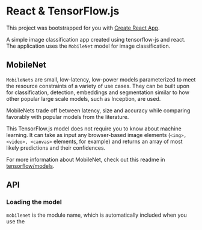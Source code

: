 # React & TensorFlow.js

This project was bootstrapped for you with [Create React App](https://github.com/facebook/create-react-app).

A simple image classification app created using tensorflow-js and react. The application uses the `MobileNet` model for image classification.

## MobileNet
`MobileNets` are small, low-latency, low-power models parameterized to meet the resource constraints of a variety of use cases. They can be built upon for classification, detection, embeddings and segmentation similar to how other popular large scale models, such as Inception, are used.

MobileNets trade off between latency, size and accuracy while comparing favorably with popular models from the literature.

This TensorFlow.js model does not require you to know about machine learning. It can take as input any browser-based image elements (`<img>, <video>, <canvas>` elements, for example) and returns an array of most likely predictions and their confidences.

For more information about MobileNet, check out this readme in [tensorflow/models](https://github.com/tensorflow/models/blob/master/research/slim/nets/mobilenet_v1.md).

## API
### Loading the model
`mobilenet` is the module name, which is automatically included when you use the <script src> method. When using ES6 imports, mobilenet is the module.

```
mobilenet.load({
    version: 1,
    alpha?: 0.25 | .50 | .75 | 1.0,
    modelUrl?: string
    inputRange?: [number, number]
  }
)
```
For users of previous versions (1.0.x), the API is:

```
mobilenet.load(
    version?: 1,
    alpha?: 0.25 | .50 | .75 | 1.0
)
```

**Args:**

- version: The MobileNet version number. Use 1 for [MobileNetV1](https://github.com/tensorflow/models/blob/master/research/slim/nets/mobilenet_v1.md), and 2 for [MobileNetV2](https://github.com/tensorflow/models/tree/master/research/slim/nets/mobilenet). Defaults to 1.
- alpha: Controls the width of the network, trading accuracy for performance. A smaller alpha decreases accuracy and increases performance. 0.25 is only available for V1. Defaults to 1.0.
- modelUrl: Optional param for specifying the custom model url or tf.io.IOHandler object. Returns a model object.
- inputRange: Optional param specifying the pixel value range expected by the trained model hosted at the modelUrl. This is typically [0, 1] or [-1, 1].
- mobilenet is the module name, which is automatically included when you use the <script src> method. When using ES6 imports, mobilenet is the module.

### Making a classification
You can make a classification with mobilenet without needing to create a Tensor with MobileNet.classify, which takes an input image element and returns an array with top classes and their probabilities.

If you want to use this for transfer learning, see the infer method.

This method exists on the model that is loaded from mobilenet.load.

```
model.classify(
  img: tf.Tensor3D | ImageData | HTMLImageElement |
      HTMLCanvasElement | HTMLVideoElement,
  topk?: number
)
```

**Args:**
- img: A Tensor or an image element to make a classification on.
- topk: How many of the top probabilities to return. Defaults to 3.
- Returns a Promise that resolves to an array of classes and probabilities that looks like:

```
[{
  className: "Egyptian cat",
  probability: 0.8380282521247864
}, {
  className: "tabby, tabby cat",
  probability: 0.04644153267145157
}, {
  className: "Siamese cat, Siamese",
  probability: 0.024488523602485657
}]
```

## Available Scripts

In the project directory, you can run:

### `npm start`

We've already run this for you in the `Codespaces: server` terminal window below. If you need to stop the server for any reason you can just run `npm start` again to bring it back online.

Runs the app in the development mode.\
Open [http://localhost:3000](http://localhost:3000) in the built-in Simple Browser (`Cmd/Ctrl + Shift + P > Simple Browser: Show`) to view your running application.

The page will reload automatically when you make changes.\
You may also see any lint errors in the console.

### `npm test`

Launches the test runner in the interactive watch mode.\
See the section about [running tests](https://facebook.github.io/create-react-app/docs/running-tests) for more information.

### `npm run build`

Builds the app for production to the `build` folder.\
It correctly bundles React in production mode and optimizes the build for the best performance.

The build is minified and the filenames include the hashes.\
Your app is ready to be deployed!

See the section about [deployment](https://facebook.github.io/create-react-app/docs/deployment) for more information.

### `npm run eject`

**Note: this is a one-way operation. Once you `eject`, you can't go back!**

If you aren't satisfied with the build tool and configuration choices, you can `eject` at any time. This command will remove the single build dependency from your project.

Instead, it will copy all the configuration files and the transitive dependencies (webpack, Babel, ESLint, etc) right into your project so you have full control over them. All of the commands except `eject` will still work, but they will point to the copied scripts so you can tweak them. At this point you're on your own.

You don't have to ever use `eject`. The curated feature set is suitable for small and middle deployments, and you shouldn't feel obligated to use this feature. However we understand that this tool wouldn't be useful if you couldn't customize it when you are ready for it.

## Learn More

You can learn more in the [Create React App documentation](https://facebook.github.io/create-react-app/docs/getting-started).

To learn React, check out the [React documentation](https://reactjs.org/).

### Code Splitting

This section has moved here: [https://facebook.github.io/create-react-app/docs/code-splitting](https://facebook.github.io/create-react-app/docs/code-splitting)

### Analyzing the Bundle Size

This section has moved here: [https://facebook.github.io/create-react-app/docs/analyzing-the-bundle-size](https://facebook.github.io/create-react-app/docs/analyzing-the-bundle-size)

### Making a Progressive Web App

This section has moved here: [https://facebook.github.io/create-react-app/docs/making-a-progressive-web-app](https://facebook.github.io/create-react-app/docs/making-a-progressive-web-app)

### Advanced Configuration

This section has moved here: [https://facebook.github.io/create-react-app/docs/advanced-configuration](https://facebook.github.io/create-react-app/docs/advanced-configuration)

### Deployment

This section has moved here: [https://facebook.github.io/create-react-app/docs/deployment](https://facebook.github.io/create-react-app/docs/deployment)

### `npm run build` fails to minify

This section has moved here: [https://facebook.github.io/create-react-app/docs/troubleshooting#npm-run-build-fails-to-minify](https://facebook.github.io/create-react-app/docs/troubleshooting#npm-run-build-fails-to-minify)
